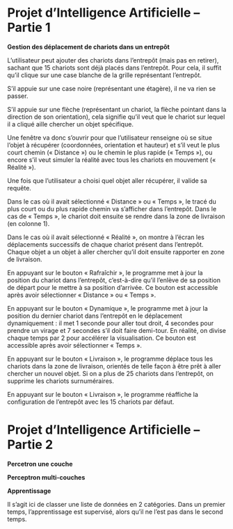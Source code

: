 # Projet d’Intelligence Artificielle – Partie 1

**Gestion des déplacement de chariots dans un entrepôt**

L’utilisateur peut ajouter des chariots dans l’entrepôt (mais pas 
en retirer), sachant que 15 chariots sont déjà placés dans l’entrepôt.
Pour cela, il suffit qu’il clique sur une case blanche de la grille
représentant l’entrepôt.

S’il appuie sur une case noire (représentant une étagère), il ne va rien
se passer.

S’il appuie sur une flèche (représentant un chariot, la flèche pointant
dans la direction de son orientation), cela signifie qu’il veut que le chariot
sur lequel il a cliqué aille chercher un objet spécifique.

Une fenêtre va donc s’ouvrir pour que l’utilisateur renseigne
où se situe l’objet à récupérer (coordonnées, orientation et hauteur)
et s’il veut le plus court chemin (« Distance ») ou le chemin le
plus rapide (« Temps »), ou encore s’il veut simuler la réalité
avec tous les chariots en mouvement (« Réalité »).

Une fois que l’utilisateur a choisi quel objet aller récupérer, il valide sa
requête.

Dans le cas où il avait sélectionné « Distance » ou « Temps », le tracé du plus court
ou du plus rapide chemin va s’afficher dans l’entrepôt. Dans le cas de « Temps », le chariot
doit ensuite se rendre dans la zone de livraison (en colonne 1).

Dans le cas où il avait sélectionné « Réalité », on montre à l’écran les déplacements
successifs de chaque chariot présent dans l’entrepôt. Chaque objet a un objet à aller chercher
qu’il doit ensuite rapporter en zone de livraison.

En appuyant sur le bouton « Rafraîchir », le programme met à jour la position
du chariot dans l’entrepôt, c’est-à-dire qu’il l’enlève de sa position de départ pour
le mettre à sa position d’arrivée. Ce bouton est accessible après avoir sélectionner
« Distance » ou « Temps ».

En appuyant sur le bouton « Dynamique », le programme met à jour la position
du dernier chariot dans l’entrepôt en le déplacement dynamiquement : il met 1 seconde
pour aller tout droit, 4 secondes pour prendre un virage et 7 secondes s’il doit faire
demi-tour. En réalité, on divise chaque temps par 2 pour accélérer la visualisation.
Ce bouton est accessible après avoir sélectionner « Temps ».

En appuyant sur le bouton « Livraison », le programme déplace tous les chariots dans
la zone de livraison, orientés de telle façon à être prêt à aller chercher un nouvel objet.
Si on a plus de 25 chariots dans l’entrepôt, on supprime les chariots surnuméraires.

En appuyant sur le bouton « Livraison », le programme réaffiche la configuration de 
l’entrepôt avec les 15 chariots par défaut.

# Projet d’Intelligence Artificielle – Partie 2

**Percetron une couche**

**Perceptron multi-couches**

**Apprentissage**

Il s’agit ici de classer une liste de données en 2 catégories. Dans un premier temps,
l’apprentissage est supervisé, alors qu’il ne l’est pas dans le second temps.
